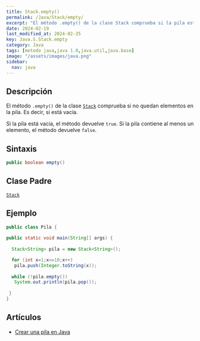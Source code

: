 ```yaml
---
title: Stack.empty()
permalink: /Java/Stack/empty/
excerpt: "El método .empty() de la clase Stack comprueba si la pila está vacía."
date: 2024-02-19
last_modified_at: 2024-02-25
key: Java.S.Stack.empty
category: Java
tags: [metodo java,java 1.0,java.util,java.base]
image: "/assets/images/java.png"
sidebar:
  nav: java
---
```


## Descripción


El método `.empty()` de la clase [`Stack`](https://www.w3api.com/Java/Stack/)  comprueba si no quedan elementos en la pila. Es decir, si está vacía.


Si la pila está vacía, el método devuelve `true`. Si la pila contiene al menos un elemento, el método devuelve `false`.


## Sintaxis


```java
public boolean empty()
```


## Clase Padre


[`Stack`](https://www.w3api.com/Java/Stack/)


## Ejemplo


```java
public class Pila {
 
public static void main(String[] args) {
	
  Stack<String> pila = new Stack<String>();

  for (int x=1;x<=10;x++)
   pila.push(Integer.toString(x));
		
  while (!pila.empty())
   System.out.println(pila.pop());
		
 }
}
```


## Artículos

- [Crear una pila en Java](http://lineadecodigo.com/Java/crear-una-pila-en-java/)
